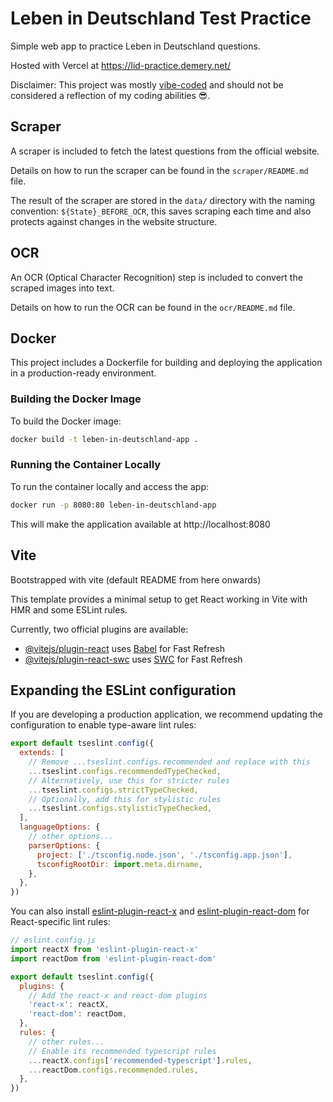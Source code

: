 # Leben in Deutschland Test Practice

Simple web app to practice Leben in Deutschland questions.

Hosted with Vercel at https://lid-practice.demery.net/

Disclaimer: This project was mostly [vibe-coded](https://en.wikipedia.org/wiki/Vibe_coding) and should not be considered a reflection of my coding abilities 😎.

## Scraper

A scraper is included to fetch the latest questions from the official website.

Details on how to run the scraper can be found in the `scraper/README.md` file.

The result of the scraper are stored in the `data/` directory with the naming convention: `${State}_BEFORE_OCR`, this saves scraping each time and also protects against changes in the website structure.

## OCR

An OCR (Optical Character Recognition) step is included to convert the scraped images into text.

Details on how to run the OCR can be found in the `ocr/README.md` file.

## Docker

This project includes a Dockerfile for building and deploying the application in a production-ready environment.

### Building the Docker Image

To build the Docker image:

```bash
docker build -t leben-in-deutschland-app .
```

### Running the Container Locally

To run the container locally and access the app:

```bash
docker run -p 8080:80 leben-in-deutschland-app
```

This will make the application available at http://localhost:8080

## Vite

Bootstrapped with vite (default README from here onwards)

This template provides a minimal setup to get React working in Vite with HMR and some ESLint rules.

Currently, two official plugins are available:

- [@vitejs/plugin-react](https://github.com/vitejs/vite-plugin-react/blob/main/packages/plugin-react) uses [Babel](https://babeljs.io/) for Fast Refresh
- [@vitejs/plugin-react-swc](https://github.com/vitejs/vite-plugin-react/blob/main/packages/plugin-react-swc) uses [SWC](https://swc.rs/) for Fast Refresh

## Expanding the ESLint configuration

If you are developing a production application, we recommend updating the configuration to enable type-aware lint rules:

```js
export default tseslint.config({
  extends: [
    // Remove ...tseslint.configs.recommended and replace with this
    ...tseslint.configs.recommendedTypeChecked,
    // Alternatively, use this for stricter rules
    ...tseslint.configs.strictTypeChecked,
    // Optionally, add this for stylistic rules
    ...tseslint.configs.stylisticTypeChecked,
  ],
  languageOptions: {
    // other options...
    parserOptions: {
      project: ['./tsconfig.node.json', './tsconfig.app.json'],
      tsconfigRootDir: import.meta.dirname,
    },
  },
})
```

You can also install [eslint-plugin-react-x](https://github.com/Rel1cx/eslint-react/tree/main/packages/plugins/eslint-plugin-react-x) and [eslint-plugin-react-dom](https://github.com/Rel1cx/eslint-react/tree/main/packages/plugins/eslint-plugin-react-dom) for React-specific lint rules:

```js
// eslint.config.js
import reactX from 'eslint-plugin-react-x'
import reactDom from 'eslint-plugin-react-dom'

export default tseslint.config({
  plugins: {
    // Add the react-x and react-dom plugins
    'react-x': reactX,
    'react-dom': reactDom,
  },
  rules: {
    // other rules...
    // Enable its recommended typescript rules
    ...reactX.configs['recommended-typescript'].rules,
    ...reactDom.configs.recommended.rules,
  },
})
```
